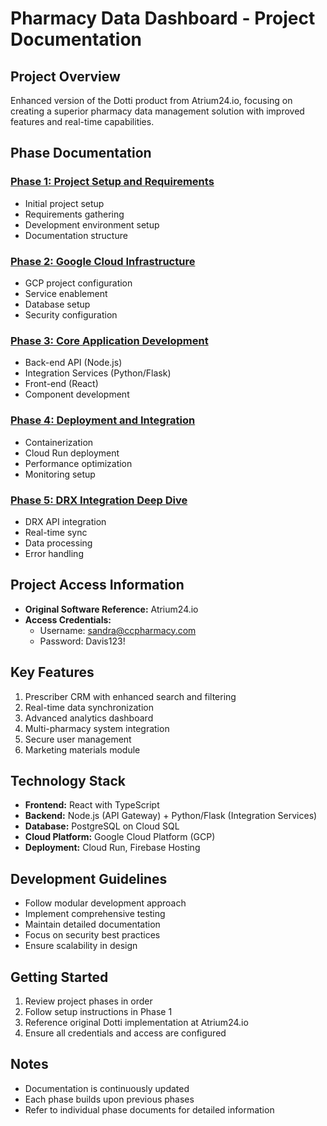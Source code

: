 # Pharmacy Data Dashboard - Project Documentation

## Project Overview
Enhanced version of the Dotti product from Atrium24.io, focusing on creating a superior pharmacy data management solution with improved features and real-time capabilities.

## Phase Documentation

### [Phase 1: Project Setup and Requirements](phase1_project_setup.md)
- Initial project setup
- Requirements gathering
- Development environment setup
- Documentation structure

### [Phase 2: Google Cloud Infrastructure](phase2_gcp_infrastructure.md)
- GCP project configuration
- Service enablement
- Database setup
- Security configuration

### [Phase 3: Core Application Development](phase3_core_development.md)
- Back-end API (Node.js)
- Integration Services (Python/Flask)
- Front-end (React)
- Component development

### [Phase 4: Deployment and Integration](phase4_deployment_integration.md)
- Containerization
- Cloud Run deployment
- Performance optimization
- Monitoring setup

### [Phase 5: DRX Integration Deep Dive](phase5_drx_integration.md)
- DRX API integration
- Real-time sync
- Data processing
- Error handling

## Project Access Information
- **Original Software Reference:** Atrium24.io
- **Access Credentials:**
  - Username: sandra@ccpharmacy.com
  - Password: Davis123!

## Key Features
1. Prescriber CRM with enhanced search and filtering
2. Real-time data synchronization
3. Advanced analytics dashboard
4. Multi-pharmacy system integration
5. Secure user management
6. Marketing materials module

## Technology Stack
- **Frontend:** React with TypeScript
- **Backend:** Node.js (API Gateway) + Python/Flask (Integration Services)
- **Database:** PostgreSQL on Cloud SQL
- **Cloud Platform:** Google Cloud Platform (GCP)
- **Deployment:** Cloud Run, Firebase Hosting

## Development Guidelines
- Follow modular development approach
- Implement comprehensive testing
- Maintain detailed documentation
- Focus on security best practices
- Ensure scalability in design

## Getting Started
1. Review project phases in order
2. Follow setup instructions in Phase 1
3. Reference original Dotti implementation at Atrium24.io
4. Ensure all credentials and access are configured

## Notes
- Documentation is continuously updated
- Each phase builds upon previous phases
- Refer to individual phase documents for detailed information
